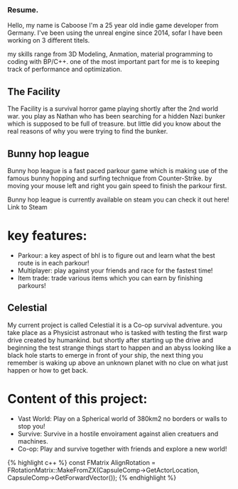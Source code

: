 ### Resume.

Hello, my name is Caboose I'm a 25 year old indie game developer from Germany.
I've been using the unreal engine since 2014, sofar I have been working on 3 different titels.

my skills range from 3D Modeling, Anmation, material programming to coding with BP/C++. 
one of the most important part for me is to keeping track of performance and optimization.

## The Facility

The Facility is a survival horror game playing shortly after the 2nd world war. you play as Nathan who has been searching for a hidden Nazi bunker
which is supposed to be full of treasure. but little did you know about the real reasons of why you were trying to find the bunker.


## Bunny hop league

Bunny hop league is a fast paced parkour game which is making use of the famous bunny hopping and surfing technique from Counter-Strike.
by moving your mouse left and right you gain speed to finish the parkour first.

Bunny hop league is currently available on steam you can check it out here! Link to Steam

# key features:

- Parkour: a key aspect of bhl is to figure out and learn what the best route is in each parkour!
- Multiplayer: play against your friends and race for the fastest time!
- Item trade: trade various items which you can earn by finishing parkours!

## Celestial

My current project is called Celestial it is a Co-op survival adventure. you take place as a Physicist astronaut who is tasked with testing the first warp drive created by humankind.
but shortly after starting up the drive and beginning the test strange things start to happen and an abyss looking like a black hole starts to emerge in front of your ship,
the next thing you remember is waking up above an unknown planet with no clue on what just happen or how to get back.

# Content of this project:

- Vast World: Play on a Spherical world of 380km2 no borders or walls to stop you!
- Survive: Survive in a hostile envoirament against alien creatuers and machines.
- Co-op: Play and survive together with friends and explore a new world!


{% highlight c++ %} const FMatrix AlignRotation = FRotationMatrix::MakeFromZX(CapsuleComp->GetActorLocation, CapsuleComp->GetForwardVector()); {% endhighlight %}

